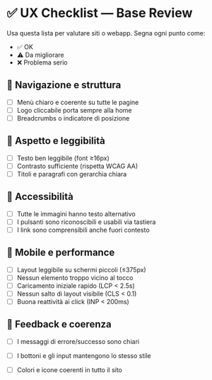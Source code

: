 # ✅ UX Checklist — Base Review

Usa questa lista per valutare siti o webapp. Segna ogni punto come:
- ✅ OK
- ⚠️ Da migliorare
- ❌ Problema serio

## 🔹 Navigazione e struttura
- [ ] Menù chiaro e coerente su tutte le pagine
- [ ] Logo cliccabile porta sempre alla home
- [ ] Breadcrumbs o indicatore di posizione

## 🔹 Aspetto e leggibilità
- [ ] Testo ben leggibile (font ≥16px)
- [ ] Contrasto sufficiente (rispetta WCAG AA)
- [ ] Titoli e paragrafi con gerarchia chiara

## 🔹 Accessibilità
- [ ] Tutte le immagini hanno testo alternativo
- [ ] I pulsanti sono riconoscibili e usabili via tastiera
- [ ] I link sono comprensibili anche fuori contesto

## 🔹 Mobile e performance
- [ ] Layout leggibile su schermi piccoli (≤375px)
- [ ] Nessun elemento troppo vicino al tocco
- [ ] Caricamento iniziale rapido (LCP < 2.5s)
- [ ] Nessun salto di layout visibile (CLS < 0.1)
- [ ] Buona reattività ai click (INP < 200ms)

## 🔹 Feedback e coerenza
- [ ] I messaggi di errore/successo sono chiari
- [ ] I bottoni e gli input mantengono lo stesso stile
- [ ] Colori e icone coerenti in tutto il sito

